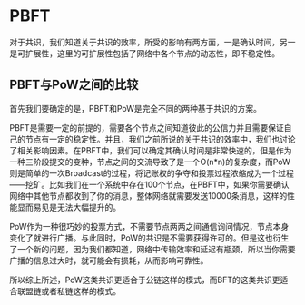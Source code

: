 # PBFT

对于共识，我们知道关于共识的效率，所受的影响有两方面，一是确认时间，另一是可扩展性，这里的可扩展性包括了网络中各个节点的动态性，即不稳定性。

## PBFT与PoW之间的比较

首先我们要确定的是，PBFT和PoW是完全不同的两种基于共识的方案。

PBFT是需要一定的前提的，需要各个节点之间知道彼此的公信力并且需要保证自己的节点有一定的稳定性。并且，我们之前所说的关于共识的效率中，我们也讨论了相关影响因素。在PBFT中，我们可以确定其确认时间是非常快速的，但是作为一种三阶段提交的变种，节点之间的交流导致了是一个O(n*n)的复杂度，而PoW则是简单的一次Broadcast的过程，将记账权的争夺和投票过程浓缩成为一个过程——挖矿。比如我们在一个系统中存在100个节点，在PBFT中，如果你需要确认网络中其他节点都收到了你的消息，整体网络就需要发送10000条消息，这样的性能显而易见是无法大幅提升的。

PoW作为一种很巧妙的投票方式，不需要节点两两之间通信询问情况，节点本身变化了就进行广播。与此同时，PoW的共识是不需要获得许可的。但是这也衍生了一个新的问题，因为我们都知道，网络中传输效率和延迟有瓶颈，所以当你需要广播的信息过大时，就可能会有损耗，从而影响可靠性。

所以综上所述，PoW这类共识更适合于公链这样的模式，而BFT的这类共识更适合联盟链或者私链这样的模式。